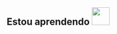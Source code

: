## Estou aprendendo <img src="https://cdn.jsdelivr.net/gh/devicons/devicon/icons/javascript/javascript-original.svg" width="40" height="40"/> 
